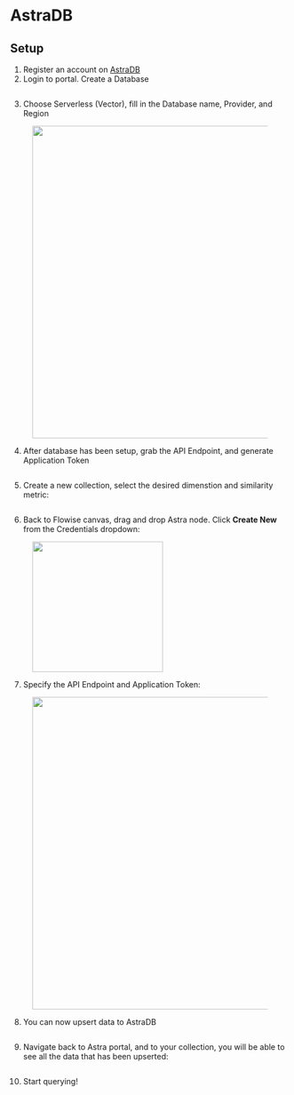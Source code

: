 # AstraDB

## Setup

1. Register an account on [AstraDB](https://astra.datastax.com/)
2. Login to portal. Create a Database

<figure><img src="../../../.gitbook/assets/image (1) (1) (1).png" alt=""><figcaption></figcaption></figure>

3. Choose Serverless (Vector), fill in the Database name, Provider, and Region

<figure><img src="../../../.gitbook/assets/image (1) (1) (1) (1).png" alt="" width="563"><figcaption></figcaption></figure>

4. After database has been setup, grab the API Endpoint, and generate Application Token

<figure><img src="../../../.gitbook/assets/Picture7.png" alt=""><figcaption></figcaption></figure>

5. Create a new collection, select the desired dimenstion and similarity metric:

<figure><img src="../../../.gitbook/assets/image (2) (1) (1).png" alt=""><figcaption></figcaption></figure>

6. Back to Flowise canvas, drag and drop Astra node. Click **Create New** from the Credentials dropdown:

<figure><img src="../../../.gitbook/assets/image (4) (1).png" alt="" width="235"><figcaption></figcaption></figure>

7. Specify the API Endpoint and Application Token:

<figure><img src="../../../.gitbook/assets/image (5) (1).png" alt="" width="563"><figcaption></figcaption></figure>

8. You can now upsert data to AstraDB

<figure><img src="../../../.gitbook/assets/image (6) (1).png" alt=""><figcaption></figcaption></figure>

9. Navigate back to Astra portal, and to your collection, you will be able to see all the data that has been upserted:

<figure><img src="../../../.gitbook/assets/image (7) (1).png" alt=""><figcaption></figcaption></figure>

10. Start querying!&#x20;

<figure><img src="../../../.gitbook/assets/image (8) (1).png" alt=""><figcaption></figcaption></figure>
